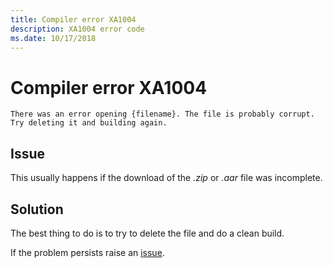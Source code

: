 ```yaml
---
title: Compiler error XA1004
description: XA1004 error code
ms.date: 10/17/2018
---
```

# Compiler error XA1004

```
There was an error opening {filename}. The file is probably corrupt.
Try deleting it and building again.
```

## Issue

This usually happens if the download of the *.zip* or *.aar* file was incomplete.

## Solution

The best thing to do is to try to delete the file and do a clean build.

If the problem persists raise an [issue](https://github.com/xamarin/xamarin-android/issues/new).